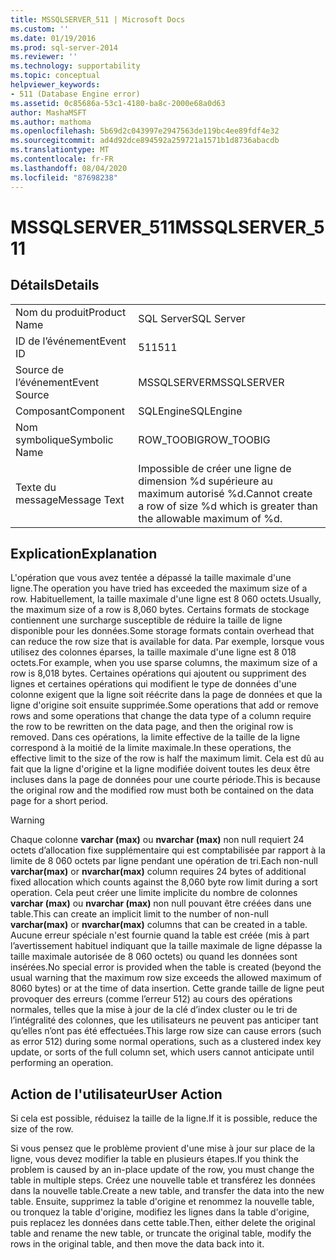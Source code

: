 ```yaml
---
title: MSSQLSERVER_511 | Microsoft Docs
ms.custom: ''
ms.date: 01/19/2016
ms.prod: sql-server-2014
ms.reviewer: ''
ms.technology: supportability
ms.topic: conceptual
helpviewer_keywords:
- 511 (Database Engine error)
ms.assetid: 0c85686a-53c1-4180-ba8c-2000e68a0d63
author: MashaMSFT
ms.author: mathoma
ms.openlocfilehash: 5b69d2c043997e2947563de119bc4ee89fdf4e32
ms.sourcegitcommit: ad4d92dce894592a259721a1571b1d8736abacdb
ms.translationtype: MT
ms.contentlocale: fr-FR
ms.lasthandoff: 08/04/2020
ms.locfileid: "87698238"
---
```

# <a name="mssqlserver_511"></a><span data-ttu-id="4faf0-102">MSSQLSERVER_511</span><span class="sxs-lookup"><span data-stu-id="4faf0-102">MSSQLSERVER_511</span></span>
    
## <a name="details"></a><span data-ttu-id="4faf0-103">Détails</span><span class="sxs-lookup"><span data-stu-id="4faf0-103">Details</span></span>  
  
|||  
|-|-|  
|<span data-ttu-id="4faf0-104">Nom du produit</span><span class="sxs-lookup"><span data-stu-id="4faf0-104">Product Name</span></span>|<span data-ttu-id="4faf0-105">SQL Server</span><span class="sxs-lookup"><span data-stu-id="4faf0-105">SQL Server</span></span>|  
|<span data-ttu-id="4faf0-106">ID de l’événement</span><span class="sxs-lookup"><span data-stu-id="4faf0-106">Event ID</span></span>|<span data-ttu-id="4faf0-107">511</span><span class="sxs-lookup"><span data-stu-id="4faf0-107">511</span></span>|  
|<span data-ttu-id="4faf0-108">Source de l’événement</span><span class="sxs-lookup"><span data-stu-id="4faf0-108">Event Source</span></span>|<span data-ttu-id="4faf0-109">MSSQLSERVER</span><span class="sxs-lookup"><span data-stu-id="4faf0-109">MSSQLSERVER</span></span>|  
|<span data-ttu-id="4faf0-110">Composant</span><span class="sxs-lookup"><span data-stu-id="4faf0-110">Component</span></span>|<span data-ttu-id="4faf0-111">SQLEngine</span><span class="sxs-lookup"><span data-stu-id="4faf0-111">SQLEngine</span></span>|  
|<span data-ttu-id="4faf0-112">Nom symbolique</span><span class="sxs-lookup"><span data-stu-id="4faf0-112">Symbolic Name</span></span>|<span data-ttu-id="4faf0-113">ROW_TOOBIG</span><span class="sxs-lookup"><span data-stu-id="4faf0-113">ROW_TOOBIG</span></span>|  
|<span data-ttu-id="4faf0-114">Texte du message</span><span class="sxs-lookup"><span data-stu-id="4faf0-114">Message Text</span></span>|<span data-ttu-id="4faf0-115">Impossible de créer une ligne de dimension %d supérieure au maximum autorisé %d.</span><span class="sxs-lookup"><span data-stu-id="4faf0-115">Cannot create a row of size %d which is greater than the allowable maximum of %d.</span></span>|  
  
## <a name="explanation"></a><span data-ttu-id="4faf0-116">Explication</span><span class="sxs-lookup"><span data-stu-id="4faf0-116">Explanation</span></span>  
 <span data-ttu-id="4faf0-117">L'opération que vous avez tentée a dépassé la taille maximale d'une ligne.</span><span class="sxs-lookup"><span data-stu-id="4faf0-117">The operation you have tried has exceeded the maximum size of a row.</span></span> <span data-ttu-id="4faf0-118">Habituellement, la taille maximale d'une ligne est 8 060 octets.</span><span class="sxs-lookup"><span data-stu-id="4faf0-118">Usually, the maximum size of a row is 8,060 bytes.</span></span> <span data-ttu-id="4faf0-119">Certains formats de stockage contiennent une surcharge susceptible de réduire la taille de ligne disponible pour les données.</span><span class="sxs-lookup"><span data-stu-id="4faf0-119">Some storage formats contain overhead that can reduce the row size that is available for data.</span></span> <span data-ttu-id="4faf0-120">Par exemple, lorsque vous utilisez des colonnes éparses, la taille maximale d'une ligne est 8 018 octets.</span><span class="sxs-lookup"><span data-stu-id="4faf0-120">For example, when you use sparse columns, the maximum size of a row is 8,018 bytes.</span></span> <span data-ttu-id="4faf0-121">Certaines opérations qui ajoutent ou suppriment des lignes et certaines opérations qui modifient le type de données d'une colonne exigent que la ligne soit réécrite dans la page de données et que la ligne d'origine soit ensuite supprimée.</span><span class="sxs-lookup"><span data-stu-id="4faf0-121">Some operations that add or remove rows and some operations that change the data type of a column require the row to be rewritten on the data page, and then the original row is removed.</span></span> <span data-ttu-id="4faf0-122">Dans ces opérations, la limite effective de la taille de la ligne correspond à la moitié de la limite maximale.</span><span class="sxs-lookup"><span data-stu-id="4faf0-122">In these operations, the effective limit to the size of the row is half the maximum limit.</span></span> <span data-ttu-id="4faf0-123">Cela est dû au fait que la ligne d'origine et la ligne modifiée doivent toutes les deux être incluses dans la page de données pour une courte période.</span><span class="sxs-lookup"><span data-stu-id="4faf0-123">This is because the original row and the modified row must both be contained on the data page for a short period.</span></span>  
  
> [!WARNING]  
>  <span data-ttu-id="4faf0-124">Chaque colonne **varchar (max)** ou **nvarchar (max)** non null requiert 24 octets d’allocation fixe supplémentaire qui est comptabilisée par rapport à la limite de 8 060 octets par ligne pendant une opération de tri.</span><span class="sxs-lookup"><span data-stu-id="4faf0-124">Each non-null  **varchar(max)** or **nvarchar(max)** column requires 24 bytes of additional fixed allocation which counts against the 8,060 byte row limit during a sort operation.</span></span> <span data-ttu-id="4faf0-125">Cela peut créer une limite implicite du nombre de colonnes **varchar (max)** ou **nvarchar (max)** non null pouvant être créées dans une table.</span><span class="sxs-lookup"><span data-stu-id="4faf0-125">This can create an implicit limit to the number of non-null **varchar(max)** or **nvarchar(max)** columns that can be created in a table.</span></span> <span data-ttu-id="4faf0-126">Aucune erreur spéciale n'est fournie quand la table est créée (mis à part l’avertissement habituel indiquant que la taille maximale de ligne dépasse la taille maximale autorisée de 8 060 octets) ou quand les données sont insérées.</span><span class="sxs-lookup"><span data-stu-id="4faf0-126">No special error is provided when the table is created (beyond the usual warning that the maximum row size exceeds the allowed maximum of 8060 bytes) or at the time of data insertion.</span></span> <span data-ttu-id="4faf0-127">Cette grande taille de ligne peut provoquer des erreurs (comme l’erreur 512) au cours des opérations normales, telles que la mise à jour de la clé d’index cluster ou le tri de l’intégralité des colonnes, que les utilisateurs ne peuvent pas anticiper tant qu’elles n’ont pas été effectuées.</span><span class="sxs-lookup"><span data-stu-id="4faf0-127">This large row size can cause errors (such as error 512) during some normal operations, such as a clustered index key update, or sorts of the full column set, which users cannot anticipate until performing an operation.</span></span>  
  
## <a name="user-action"></a><span data-ttu-id="4faf0-128">Action de l'utilisateur</span><span class="sxs-lookup"><span data-stu-id="4faf0-128">User Action</span></span>  
 <span data-ttu-id="4faf0-129">Si cela est possible, réduisez la taille de la ligne.</span><span class="sxs-lookup"><span data-stu-id="4faf0-129">If it is possible, reduce the size of the row.</span></span>  
  
 <span data-ttu-id="4faf0-130">Si vous pensez que le problème provient d'une mise à jour sur place de la ligne, vous devez modifier la table en plusieurs étapes.</span><span class="sxs-lookup"><span data-stu-id="4faf0-130">If you think the problem is caused by an in-place update of the row, you must change the table in multiple steps.</span></span> <span data-ttu-id="4faf0-131">Créez une nouvelle table et transférez les données dans la nouvelle table.</span><span class="sxs-lookup"><span data-stu-id="4faf0-131">Create a new table, and transfer the data into the new table.</span></span> <span data-ttu-id="4faf0-132">Ensuite, supprimez la table d'origine et renommez la nouvelle table, ou tronquez la table d'origine, modifiez les lignes dans la table d'origine, puis replacez les données dans cette table.</span><span class="sxs-lookup"><span data-stu-id="4faf0-132">Then, either delete the original table and rename the new table, or truncate the original table, modify the rows in the original table, and then move the data back into it.</span></span>  
  
  
